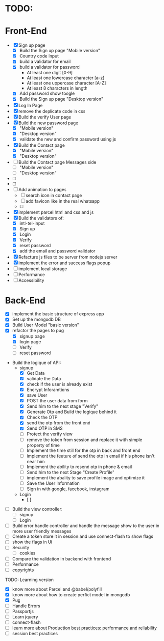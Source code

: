 # TODO:

# Front-End

- [x] Sign up page
  - [x] Build the Sign up page "Mobile version"
  - [x] Country code Input
  - [x] build a validator for email
  - [x] build a validator for password
    - At least one digit [0-9]
    - At least one lowercase character [a-z]
    - At least one uppercase character [A-Z]
    - At least 8 characters in length
  - [x] Add password show toogle
  - [x] Build the Sign up page "Desktop version"
- [x] Log In Page
- [x] remove the deplicate code in css
- [x] Build the verify User page
- [x] Build the new password page
  - [x] "Mobile version"
  - [x] "Desktop version"
  - [x] validate the new and confirm password using js
- [x] Build the Contact page
  - [x] "Mobile version"
  - [x] "Desktop version"
- [ ] Build the Contact page Messages side
  - [ ] "Mobile version"
  - [ ] "Desktop version"
- [ ]
- [ ]
- [ ] Add animation to pages
  - [ ] search icon in contact page
  - [ ] add favicon like in the real whatsapp
  - [ ]
- [x] implement parcel html and css and js
- [x] Build the validators of:
  - [x] intl-tel-input
  - [x] Sign up
  - [x] Login
  - [x] Verify
  - [x] reset password
  - [x] add the email and password validator
- [x] Refacture js files to be server from nodejs server
- [x] implement the error and success flags popup
- [ ] implement local storage
- [ ] Performance
- [ ] Accessibility

# Back-End

- [x] implement the basic structure of express app
- [x] Set up the mongodb DB
- [x] Build User Model "basic version"
- [x] refactor the pages to pug
  - [x] signup page
  - [x] login page
  - [ ] Verify
  - [ ] reset password
- Build the logique of API:
  - signup
    - [x] Get Data
    - [x] validate the Data
    - [x] check if the user is already exist
    - [x] Encrypt Inforamtions
    - [x] save User
    - [x] POST the user data from form
    - [x] Send him to the next stage "Verify"
    - [x] Generate Otp and Build the logique behind it
    - [x] Check the OTP
    - [x] send the otp from the front end
    - [x] Send OTP in SMS
    - [ ] Protect the verify view
    - [ ] remove the token from session and replace it with simple property of time
    - [ ] Implement the time still for the otp in back and front end
    - [ ] implement the feature of send the otp in email if his phone isn't near him
    - [ ] Implement the ability to resend otp in phone & email
    - [ ] Send him to the next Stage "Create Profile"
    - [ ] implement the abality to save profile image and optimize it
    - [ ] Save the User Information
    - [ ] Sign in with google, facebook, instagram
  - Login
    - [ ]
- [ ] Build the view controller:
  - [ ] signup
  - [ ] Login
- [ ] Build error handle controller and handle the message show to the user in more user friendly messages
- [ ] Create a token store it in session and use connect-flash to show flags
- [ ] show the flags in Ui
- [ ] Security
  - [ ] cookies
- [ ] Compare the validation in backend with frontend
- [ ] Performance
- [ ] copyrights

TODO: Learning version

- [x] know more about Parcel and @babel/polyfill
- [x] know more about how to create perfict model in mongodb
- [x] Pug
- [ ] Handle Errors
- [ ] Passportjs
- [ ] Learn jquery
- [ ] connect-flash
- [ ] learn more about [Production best practices: performance and reliability]("https://expressjs.com/th/advanced/best-practice-performance.html")
- [ ] session best practices []("https://blog.jscrambler.com/best-practices-for-secure-session-management-in-node/")
